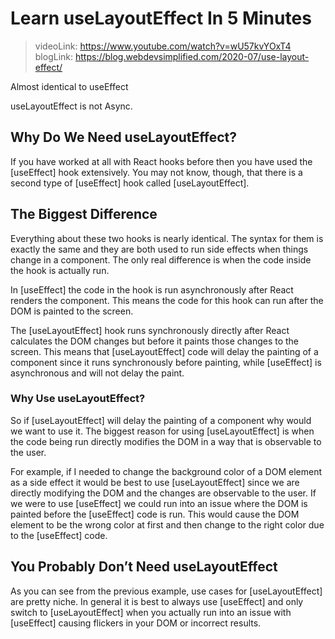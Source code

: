 #   Learn useLayoutEffect In 5 Minutes

>   videoLink: https://www.youtube.com/watch?v=wU57kvYOxT4
>   blogLink:  https://blog.webdevsimplified.com/2020-07/use-layout-effect/

Almost identical to useEffect

useLayoutEffect is not Async.


## Why Do We Need useLayoutEffect?

If you have worked at all with React hooks before then you have used the [useEffect] hook extensively. You may not know, though, that there is a second type of [useEffect] hook called [useLayoutEffect].

##  The Biggest Difference

Everything about these two hooks is nearly identical. The syntax for them is exactly the same and they are both used to run side effects when things change in a component. The only real difference is when the code inside the hook is actually run.

In [useEffect] the code in the hook is run asynchronously after React renders the component. This means the code for this hook can run after the DOM is painted to the screen.

The [useLayoutEffect] hook runs synchronously directly after React calculates the DOM changes but before it paints those changes to the screen. This means that [useLayoutEffect] code will delay the painting of a component since it runs synchronously before painting, while [useEffect] is asynchronous and will not delay the paint.


### Why Use useLayoutEffect?

So if [useLayoutEffect] will delay the painting of a component why would we want to use it. The biggest reason for using [useLayoutEffect] is when the code being run directly modifies the DOM in a way that is observable to the user.

For example, if I needed to change the background color of a DOM element as a side effect it would be best to use [useLayoutEffect] since we are directly modifying the DOM and the changes are observable to the user. If we were to use [useEffect] we could run into an issue where the DOM is painted before the [useEffect] code is run. This would cause the DOM element to be the wrong color at first and then change to the right color due to the [useEffect] code.

##  You Probably Don’t Need useLayoutEffect

As you can see from the previous example, use cases for [useLayoutEffect] are pretty niche. In general it is best to always use [useEffect] and only switch to [useLayoutEffect] when you actually run into an issue with [useEffect] causing flickers in your DOM or incorrect results.

